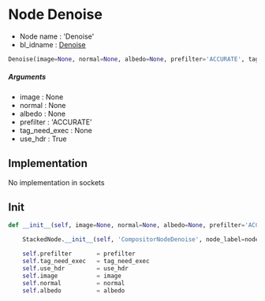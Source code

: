 # Node Denoise

- Node name : 'Denoise'
- bl_idname : [Denoise](https://docs.blender.org/api/current/bpy.types.Denoise.html)


``` python
Denoise(image=None, normal=None, albedo=None, prefilter='ACCURATE', tag_need_exec=None, use_hdr=True, node_label=None, node_color=None)
```
##### Arguments

- image : None
- normal : None
- albedo : None
- prefilter : 'ACCURATE'
- tag_need_exec : None
- use_hdr : True

## Implementation

No implementation in sockets

## Init

``` python
def __init__(self, image=None, normal=None, albedo=None, prefilter='ACCURATE', tag_need_exec=None, use_hdr=True, node_label=None, node_color=None):

    StackedNode.__init__(self, 'CompositorNodeDenoise', node_label=node_label, node_color=node_color)

    self.prefilter       = prefilter
    self.tag_need_exec   = tag_need_exec
    self.use_hdr         = use_hdr
    self.image           = image
    self.normal          = normal
    self.albedo          = albedo
```
